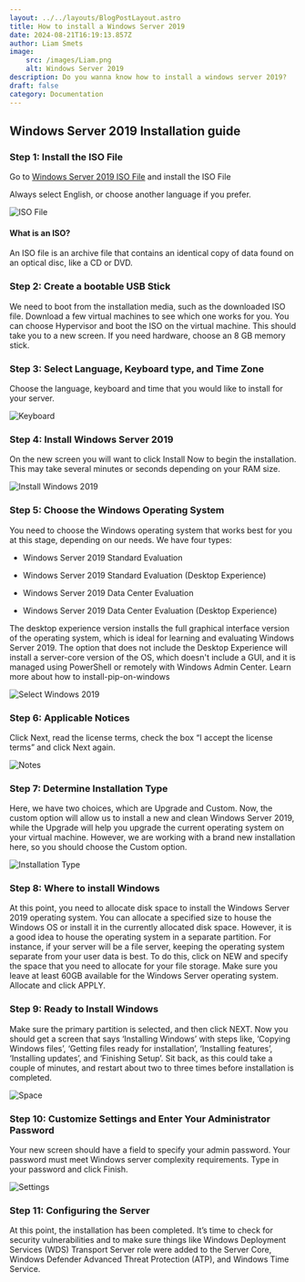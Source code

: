 ```yaml
---
layout: ../../layouts/BlogPostLayout.astro
title: How to install a Windows Server 2019
date: 2024-08-21T16:19:13.857Z
author: Liam Smets
image:
    src: /images/Liam.png
    alt: Windows Server 2019
description: Do you wanna know how to install a windows server 2019?
draft: false
category: Documentation
---
```


## Windows Server 2019 Installation guide

### Step 1: Install the ISO File 
Go to [Windows Server 2019 ISO File](https://www.microsoft.com/en-us/evalcenter/download-windows-server-2019) and install the ISO File

Always select English, or choose another language if you prefer.

![ISO File](/images/iso-file.png)

#### What is an ISO?
An ISO file is an archive file that contains an identical copy of data found on an optical disc, like a CD or DVD. 


### Step 2: Create a bootable USB Stick 
We need to boot from the installation media, such as the downloaded ISO file. Download a few virtual machines to see which one works for you. You can choose Hypervisor and boot the ISO on the virtual machine. This should take you to a new screen. If you need hardware, choose an 8 GB memory stick. 

### Step 3: Select Language, Keyboard type, and Time Zone 
Choose the language, keyboard and time that you would like to install for your server. 

![Keyboard](/images/keyboard.png)

### Step 4: Install Windows Server 2019 
On the new screen you will want to click Install Now to begin the installation. This may take several minutes or seconds depending on your RAM size. 

![Install Windows 2019](/images/Install-2019.png)

### Step 5: Choose the Windows Operating System 
You need to choose the Windows operating system that works best for you at this stage, depending on our needs. We have four types: 

- Windows Server 2019 Standard Evaluation 

- Windows Server 2019 Standard Evaluation (Desktop Experience)  

- Windows Server 2019 Data Center Evaluation 

- Windows Server 2019 Data Center Evaluation (Desktop Experience) 

The desktop experience version installs the full graphical interface version of the operating system, which is ideal for learning and evaluating Windows Server 2019. The option that does not include the Desktop Experience will install a server-core version of the OS, which doesn't include a GUI, and it is managed using PowerShell or remotely with Windows Admin Center. Learn more about how to install-pip-on-windows 

![Select Windows 2019](/images/selectsystem-2019.png)

### Step 6: Applicable Notices 
Click Next, read the license terms, check the box “I accept the license terms” and click Next again. 

![Notes](/images/notes-2019.png)

### Step 7: Determine Installation Type 
Here, we have two choices, which are Upgrade and Custom. Now, the custom option will allow us to install a new and clean Windows Server 2019, while the Upgrade will help you upgrade the current operating system on your virtual machine. However, we are working with a brand new installation here, so you should choose the Custom option.

![Installation Type](/images/installation-type-2019.png)

### Step 8: Where to install Windows 
At this point, you need to allocate disk space to install the Windows Server 2019 operating system. You can allocate a specified size to house the Windows OS or install it in the currently allocated disk space. However, it is a good idea to house the operating system in a separate partition. For instance, if your server will be a file server, keeping the operating system separate from your user data is best. To do this, click on NEW and specify the space that you need to allocate for your file storage. Make sure you leave at least 60GB available for the Windows Server operating system. Allocate and click APPLY. 

### Step 9: Ready to Install Windows 
Make sure the primary partition is selected, and then click NEXT. Now you should get a screen that says ‘Installing Windows’ with steps like, ‘Copying Windows files’, ‘Getting files ready for installation’, ‘Installing features’, ‘Installing updates’, and ‘Finishing Setup’. Sit back, as this could take a couple of minutes, and restart about two to three times before installation is completed.  

![Space](/images/space-2019.png)

### Step 10: Customize Settings and Enter Your Administrator Password 
Your new screen should have a field to specify your admin password. Your password must meet Windows server complexity requirements. Type in your password and click Finish.

![Settings](/images/settings-2019.png)

### Step 11: Configuring the Server 
At this point, the installation has been completed. It’s time to check for security vulnerabilities and to make sure things like Windows Deployment Services (WDS) Transport Server role were added to the Server Core, Windows Defender Advanced Threat Protection (ATP), and Windows Time Service.    